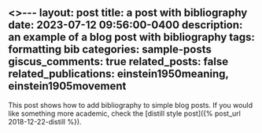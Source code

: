 <>---
layout: post
title: a post with bibliography
date: 2023-07-12 09:56:00-0400
description: an example of a blog post with bibliography
tags: formatting bib
categories: sample-posts
giscus_comments: true
related_posts: false
related_publications: einstein1950meaning, einstein1905movement
---
This post shows how to add bibliography to simple blog posts. If you would like something more academic, check the [distill style post]({% post_url 2018-12-22-distill %}).
